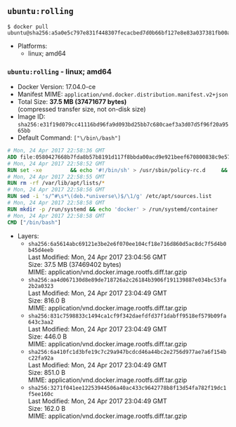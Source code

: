## `ubuntu:rolling`

```console
$ docker pull ubuntu@sha256:a5a0e5c797e831f448307fecacbed7d0b66bf127e8e83a037381fb00a6dff858
```

-	Platforms:
	-	linux; amd64

### `ubuntu:rolling` - linux; amd64

-	Docker Version: 17.04.0-ce
-	Manifest MIME: `application/vnd.docker.distribution.manifest.v2+json`
-	Total Size: **37.5 MB (37471677 bytes)**  
	(compressed transfer size, not on-disk size)
-	Image ID: `sha256:e31f19d079cc41116bd96fa9d093bd25bb7c680caef3a3d07d5f96f20a9565bb`
-	Default Command: `["\/bin\/bash"]`

```dockerfile
# Mon, 24 Apr 2017 22:58:36 GMT
ADD file:0580427668b7fda8b57b8191d117f8bbda00acd9e921beef670800838c9e57c1 in / 
# Mon, 24 Apr 2017 22:58:52 GMT
RUN set -xe 		&& echo '#!/bin/sh' > /usr/sbin/policy-rc.d 	&& echo 'exit 101' >> /usr/sbin/policy-rc.d 	&& chmod +x /usr/sbin/policy-rc.d 		&& dpkg-divert --local --rename --add /sbin/initctl 	&& cp -a /usr/sbin/policy-rc.d /sbin/initctl 	&& sed -i 's/^exit.*/exit 0/' /sbin/initctl 		&& echo 'force-unsafe-io' > /etc/dpkg/dpkg.cfg.d/docker-apt-speedup 		&& echo 'DPkg::Post-Invoke { "rm -f /var/cache/apt/archives/*.deb /var/cache/apt/archives/partial/*.deb /var/cache/apt/*.bin || true"; };' > /etc/apt/apt.conf.d/docker-clean 	&& echo 'APT::Update::Post-Invoke { "rm -f /var/cache/apt/archives/*.deb /var/cache/apt/archives/partial/*.deb /var/cache/apt/*.bin || true"; };' >> /etc/apt/apt.conf.d/docker-clean 	&& echo 'Dir::Cache::pkgcache ""; Dir::Cache::srcpkgcache "";' >> /etc/apt/apt.conf.d/docker-clean 		&& echo 'Acquire::Languages "none";' > /etc/apt/apt.conf.d/docker-no-languages 		&& echo 'Acquire::GzipIndexes "true"; Acquire::CompressionTypes::Order:: "gz";' > /etc/apt/apt.conf.d/docker-gzip-indexes 		&& echo 'Apt::AutoRemove::SuggestsImportant "false";' > /etc/apt/apt.conf.d/docker-autoremove-suggests
# Mon, 24 Apr 2017 22:58:55 GMT
RUN rm -rf /var/lib/apt/lists/*
# Mon, 24 Apr 2017 22:58:56 GMT
RUN sed -i 's/^#\s*\(deb.*universe\)$/\1/g' /etc/apt/sources.list
# Mon, 24 Apr 2017 22:58:58 GMT
RUN mkdir -p /run/systemd && echo 'docker' > /run/systemd/container
# Mon, 24 Apr 2017 22:58:58 GMT
CMD ["/bin/bash"]
```

-	Layers:
	-	`sha256:6a5614abc69121e3be2e6f070ee104cf18e716d860d5ac8dc7f5d4b0b45d4eeb`  
		Last Modified: Mon, 24 Apr 2017 23:04:56 GMT  
		Size: 37.5 MB (37469402 bytes)  
		MIME: application/vnd.docker.image.rootfs.diff.tar.gzip
	-	`sha256:aa4d067130d8e89de718726a2c26184b3906f191139887e034bc53fa2b2a0323`  
		Last Modified: Mon, 24 Apr 2017 23:04:49 GMT  
		Size: 816.0 B  
		MIME: application/vnd.docker.image.rootfs.diff.tar.gzip
	-	`sha256:831c7598833c1494ca1cf9f342daefdfd37f1dabff9518ef579b09fa643c3aa2`  
		Last Modified: Mon, 24 Apr 2017 23:04:49 GMT  
		Size: 446.0 B  
		MIME: application/vnd.docker.image.rootfs.diff.tar.gzip
	-	`sha256:6a410fc1d3bfe19c7c29a947bcdcd46a44bc2e2756d977ae7a6f154bc22fa92a`  
		Last Modified: Mon, 24 Apr 2017 23:04:49 GMT  
		Size: 851.0 B  
		MIME: application/vnd.docker.image.rootfs.diff.tar.gzip
	-	`sha256:3271f041ee12253944506a40ac433c9642778b8f13d54fa782f19dc1f5ee160c`  
		Last Modified: Mon, 24 Apr 2017 23:04:49 GMT  
		Size: 162.0 B  
		MIME: application/vnd.docker.image.rootfs.diff.tar.gzip
